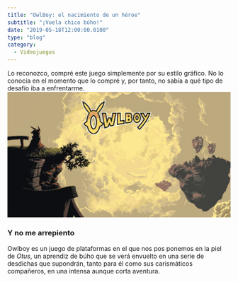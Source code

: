 ```yaml
---
title: "OwlBoy: el nacimiento de un héroe"
subtitle: "¡Vuela chico búho!"
date: "2019-05-18T12:00:00.0100"
type: "blog"
category:
  - Videojuegos
---
```


Lo reconozco, compré este juego simplemente por su estilo gráfico. No lo conocía en el momento que lo compré y, por tanto, no sabía a qué tipo de desafío iba a enfrentarme.
![Pantalla de inicio de OwlBoy](/../../content/images/posts/owlboy-1.jpg)

### Y no me arrepiento

Owlboy es un juego de plataformas en el que nos pos ponemos en la piel de _Otus_, un aprendiz de búho que se verá envuelto en una serie de desdichas que supondrán, tanto para él como sus carismáticos compañeros, en una intensa aunque corta aventura.
